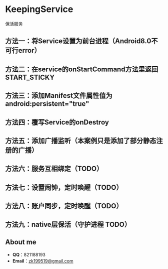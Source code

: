 # KeepingService
保活服务

## 方法一：将Service设置为前台进程（Android8.0不可行error）

## 方法二：在service的onStartCommand方法里返回 START_STICKY

## 方法三：添加Manifest文件属性值为android:persistent="true"

## 方法四：覆写Service的onDestroy

## 方法五：添加广播监听（本案例只是添加了部分静态注册的广播）

## 方法六：服务互相绑定（TODO）

## 方法七：设置闹钟，定时唤醒（TODO）

## 方法八：账户同步，定时唤醒（TODO）

## 方法九：native层保活（守护进程 TODO）

## About me
 - **QQ**：821188193
 - **Email**：zk199519@gmail.com
